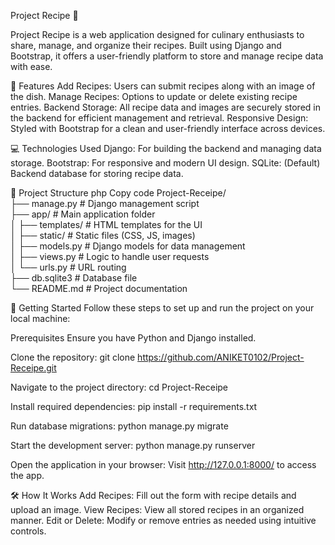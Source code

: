 Project Recipe 🍴

Project Recipe is a web application designed for culinary enthusiasts to share, manage, and organize their recipes. Built using Django and Bootstrap, it offers a user-friendly platform to store and manage recipe data with ease.

🌟 Features
Add Recipes: Users can submit recipes along with an image of the dish.
Manage Recipes: Options to update or delete existing recipe entries.
Backend Storage: All recipe data and images are securely stored in the backend for efficient management and retrieval.
Responsive Design: Styled with Bootstrap for a clean and user-friendly interface across devices.

💻 Technologies Used
Django: For building the backend and managing data storage.
Bootstrap: For responsive and modern UI design.
SQLite: (Default) Backend database for storing recipe data.

📂 Project Structure
php
Copy code
Project-Receipe/  
├── manage.py                # Django management script  
├── app/                     # Main application folder  
│   ├── templates/           # HTML templates for the UI  
│   ├── static/              # Static files (CSS, JS, images)  
│   ├── models.py            # Django models for data management  
│   ├── views.py             # Logic to handle user requests  
│   └── urls.py              # URL routing  
├── db.sqlite3               # Database file  
└── README.md                # Project documentation  


🚀 Getting Started
Follow these steps to set up and run the project on your local machine:

Prerequisites
Ensure you have Python and Django installed.

Clone the repository:
git clone https://github.com/ANIKET0102/Project-Receipe.git  

Navigate to the project directory:
cd Project-Receipe  

Install required dependencies:
pip install -r requirements.txt  

Run database migrations:
python manage.py migrate  

Start the development server:
python manage.py runserver

Open the application in your browser:
Visit http://127.0.0.1:8000/ to access the app.

🛠️ How It Works
Add Recipes: Fill out the form with recipe details and upload an image.
View Recipes: View all stored recipes in an organized manner.
Edit or Delete: Modify or remove entries as needed using intuitive controls.



